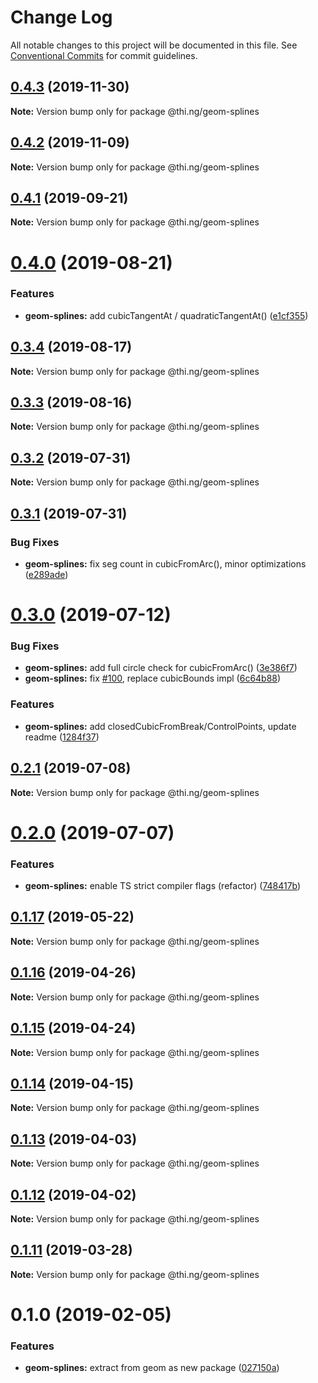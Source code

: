 # Change Log

All notable changes to this project will be documented in this file.
See [Conventional Commits](https://conventionalcommits.org) for commit guidelines.

## [0.4.3](https://github.com/thi-ng/umbrella/compare/@thi.ng/geom-splines@0.4.2...@thi.ng/geom-splines@0.4.3) (2019-11-30)

**Note:** Version bump only for package @thi.ng/geom-splines





## [0.4.2](https://github.com/thi-ng/umbrella/compare/@thi.ng/geom-splines@0.4.1...@thi.ng/geom-splines@0.4.2) (2019-11-09)

**Note:** Version bump only for package @thi.ng/geom-splines





## [0.4.1](https://github.com/thi-ng/umbrella/compare/@thi.ng/geom-splines@0.4.0...@thi.ng/geom-splines@0.4.1) (2019-09-21)

**Note:** Version bump only for package @thi.ng/geom-splines





# [0.4.0](https://github.com/thi-ng/umbrella/compare/@thi.ng/geom-splines@0.3.4...@thi.ng/geom-splines@0.4.0) (2019-08-21)


### Features

* **geom-splines:** add cubicTangentAt / quadraticTangentAt() ([e1cf355](https://github.com/thi-ng/umbrella/commit/e1cf355))





## [0.3.4](https://github.com/thi-ng/umbrella/compare/@thi.ng/geom-splines@0.3.3...@thi.ng/geom-splines@0.3.4) (2019-08-17)

**Note:** Version bump only for package @thi.ng/geom-splines





## [0.3.3](https://github.com/thi-ng/umbrella/compare/@thi.ng/geom-splines@0.3.2...@thi.ng/geom-splines@0.3.3) (2019-08-16)

**Note:** Version bump only for package @thi.ng/geom-splines





## [0.3.2](https://github.com/thi-ng/umbrella/compare/@thi.ng/geom-splines@0.3.1...@thi.ng/geom-splines@0.3.2) (2019-07-31)

**Note:** Version bump only for package @thi.ng/geom-splines





## [0.3.1](https://github.com/thi-ng/umbrella/compare/@thi.ng/geom-splines@0.3.0...@thi.ng/geom-splines@0.3.1) (2019-07-31)


### Bug Fixes

* **geom-splines:** fix seg count in cubicFromArc(), minor optimizations ([e289ade](https://github.com/thi-ng/umbrella/commit/e289ade))





# [0.3.0](https://github.com/thi-ng/umbrella/compare/@thi.ng/geom-splines@0.2.1...@thi.ng/geom-splines@0.3.0) (2019-07-12)


### Bug Fixes

* **geom-splines:** add full circle check for cubicFromArc() ([3e386f7](https://github.com/thi-ng/umbrella/commit/3e386f7))
* **geom-splines:** fix [#100](https://github.com/thi-ng/umbrella/issues/100), replace cubicBounds impl ([6c64b88](https://github.com/thi-ng/umbrella/commit/6c64b88))


### Features

* **geom-splines:** add closedCubicFromBreak/ControlPoints, update readme ([1284f37](https://github.com/thi-ng/umbrella/commit/1284f37))





## [0.2.1](https://github.com/thi-ng/umbrella/compare/@thi.ng/geom-splines@0.2.0...@thi.ng/geom-splines@0.2.1) (2019-07-08)

**Note:** Version bump only for package @thi.ng/geom-splines





# [0.2.0](https://github.com/thi-ng/umbrella/compare/@thi.ng/geom-splines@0.1.17...@thi.ng/geom-splines@0.2.0) (2019-07-07)


### Features

* **geom-splines:** enable TS strict compiler flags (refactor) ([748417b](https://github.com/thi-ng/umbrella/commit/748417b))





## [0.1.17](https://github.com/thi-ng/umbrella/compare/@thi.ng/geom-splines@0.1.16...@thi.ng/geom-splines@0.1.17) (2019-05-22)

**Note:** Version bump only for package @thi.ng/geom-splines





## [0.1.16](https://github.com/thi-ng/umbrella/compare/@thi.ng/geom-splines@0.1.15...@thi.ng/geom-splines@0.1.16) (2019-04-26)

**Note:** Version bump only for package @thi.ng/geom-splines





## [0.1.15](https://github.com/thi-ng/umbrella/compare/@thi.ng/geom-splines@0.1.14...@thi.ng/geom-splines@0.1.15) (2019-04-24)

**Note:** Version bump only for package @thi.ng/geom-splines





## [0.1.14](https://github.com/thi-ng/umbrella/compare/@thi.ng/geom-splines@0.1.13...@thi.ng/geom-splines@0.1.14) (2019-04-15)

**Note:** Version bump only for package @thi.ng/geom-splines





## [0.1.13](https://github.com/thi-ng/umbrella/compare/@thi.ng/geom-splines@0.1.12...@thi.ng/geom-splines@0.1.13) (2019-04-03)

**Note:** Version bump only for package @thi.ng/geom-splines





## [0.1.12](https://github.com/thi-ng/umbrella/compare/@thi.ng/geom-splines@0.1.11...@thi.ng/geom-splines@0.1.12) (2019-04-02)

**Note:** Version bump only for package @thi.ng/geom-splines





## [0.1.11](https://github.com/thi-ng/umbrella/compare/@thi.ng/geom-splines@0.1.10...@thi.ng/geom-splines@0.1.11) (2019-03-28)

**Note:** Version bump only for package @thi.ng/geom-splines







# 0.1.0 (2019-02-05)


### Features

* **geom-splines:** extract from geom as new package ([027150a](https://github.com/thi-ng/umbrella/commit/027150a))
